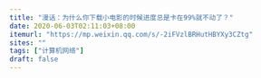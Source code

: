 ```yaml
---
title: "漫话：为什么你下载小电影的时候进度总是卡在99%就不动了？"
date: 2020-06-03T02:11:03+08:00
itemurl: "https://mp.weixin.qq.com/s/-2iFVzlBRHutHBYXy3CZtg"
sites: ""
tags: ["计算机网络"]
draft: false
---
```


